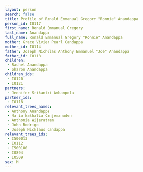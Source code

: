 ```yaml
---
layout: person
search: false
title: Profile of Ronald Emmanual Gregory "Ronnie" Anandappa
person_id: I0117
first_name: Ronald Emmanual Gregory
last_name: Anandappa
full_name: Ronald Emmanual Gregory "Ronnie" Anandappa
mother: Grace Vivien Pearl Candappa
mother_id: I0114
father: Joseph Nicholas Anthony Emmanuel "Joe" Anandappa
father_id: I0113
children:
 - Rachel Anandappa
 - Sharon Anandappa
children_ids:
 - I0120
 - I0121
partners:
 - Jennifer Srikanthi Ambanpola
partner_ids:
 - I0118
relevant_trees_names:
 - Anthony Anandappa
 - Maria Nathalia Canjemanaden
 - Anthonia Wijeratnam
 - John Rodrigo
 - Joseph Nicklaus Candappa
relevant_trees_ids:
 - I500013
 - I0112
 - I500100
 - I0894
 - I0509
sex: M
---
```


